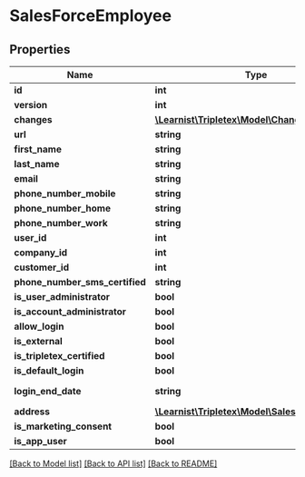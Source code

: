 # SalesForceEmployee

## Properties
Name | Type | Description | Notes
------------ | ------------- | ------------- | -------------
**id** | **int** |  | [optional] 
**version** | **int** |  | [optional] 
**changes** | [**\Learnist\Tripletex\Model\Change[]**](Change.md) |  | [optional] 
**url** | **string** |  | [optional] 
**first_name** | **string** |  | [optional] 
**last_name** | **string** |  | [optional] 
**email** | **string** |  | [optional] 
**phone_number_mobile** | **string** |  | [optional] 
**phone_number_home** | **string** |  | [optional] 
**phone_number_work** | **string** |  | [optional] 
**user_id** | **int** |  | [optional] 
**company_id** | **int** |  | [optional] 
**customer_id** | **int** |  | [optional] 
**phone_number_sms_certified** | **string** |  | [optional] 
**is_user_administrator** | **bool** |  | [optional] 
**is_account_administrator** | **bool** |  | [optional] 
**allow_login** | **bool** |  | [optional] 
**is_external** | **bool** |  | [optional] 
**is_tripletex_certified** | **bool** |  | [optional] 
**is_default_login** | **bool** |  | [optional] 
**login_end_date** | **string** | Login end date | [optional] 
**address** | [**\Learnist\Tripletex\Model\SalesForceAddress**](SalesForceAddress.md) |  | [optional] 
**is_marketing_consent** | **bool** |  | [optional] 
**is_app_user** | **bool** |  | [optional] 

[[Back to Model list]](../../README.md#documentation-for-models) [[Back to API list]](../../README.md#documentation-for-api-endpoints) [[Back to README]](../../README.md)

